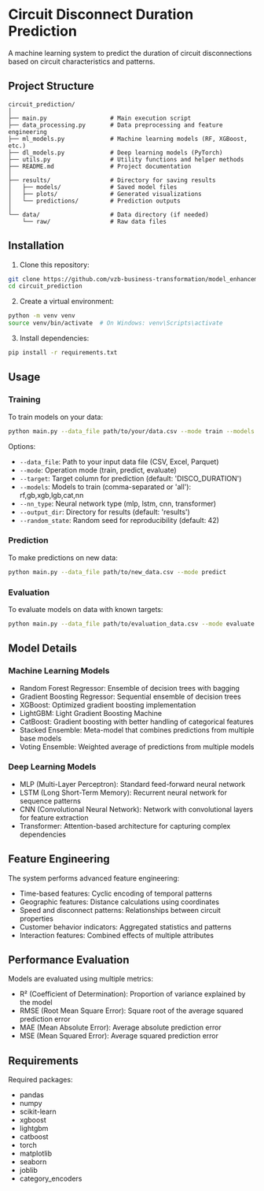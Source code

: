 # Circuit Disconnect Duration Prediction

A machine learning system to predict the duration of circuit disconnections based on circuit characteristics and patterns.

## Project Structure

```
circuit_prediction/
│
├── main.py                  # Main execution script
├── data_processing.py       # Data preprocessing and feature engineering
├── ml_models.py             # Machine learning models (RF, XGBoost, etc.)
├── dl_models.py             # Deep learning models (PyTorch)
├── utils.py                 # Utility functions and helper methods
├── README.md                # Project documentation
│
├── results/                 # Directory for saving results
│   ├── models/              # Saved model files
│   ├── plots/               # Generated visualizations
│   └── predictions/         # Prediction outputs
│
└── data/                    # Data directory (if needed)
    └── raw/                 # Raw data files
```

## Installation

1. Clone this repository:
```bash
git clone https://github.com/vzb-business-transformation/model_enhancement.git 
cd circuit_prediction
```

2. Create a virtual environment:
```bash
python -m venv venv
source venv/bin/activate  # On Windows: venv\Scripts\activate
```

3. Install dependencies:
```bash
pip install -r requirements.txt
```

## Usage

### Training

To train models on your data:

```bash
python main.py --data_file path/to/your/data.csv --mode train --models all
```

Options:
- `--data_file`: Path to your input data file (CSV, Excel, Parquet)
- `--mode`: Operation mode (train, predict, evaluate)
- `--target`: Target column for prediction (default: 'DISCO_DURATION')
- `--models`: Models to train (comma-separated or 'all'): rf,gb,xgb,lgb,cat,nn
- `--nn_type`: Neural network type (mlp, lstm, cnn, transformer)
- `--output_dir`: Directory for results (default: 'results')
- `--random_state`: Random seed for reproducibility (default: 42)

### Prediction

To make predictions on new data:

```bash
python main.py --data_file path/to/new_data.csv --mode predict
```

### Evaluation

To evaluate models on data with known targets:

```bash
python main.py --data_file path/to/evaluation_data.csv --mode evaluate
```

## Model Details

### Machine Learning Models

- Random Forest Regressor: Ensemble of decision trees with bagging
- Gradient Boosting Regressor: Sequential ensemble of decision trees
- XGBoost: Optimized gradient boosting implementation
- LightGBM: Light Gradient Boosting Machine
- CatBoost: Gradient boosting with better handling of categorical features
- Stacked Ensemble: Meta-model that combines predictions from multiple base models
- Voting Ensemble: Weighted average of predictions from multiple models

### Deep Learning Models

- MLP (Multi-Layer Perceptron): Standard feed-forward neural network
- LSTM (Long Short-Term Memory): Recurrent neural network for sequence patterns
- CNN (Convolutional Neural Network): Network with convolutional layers for feature extraction
- Transformer: Attention-based architecture for capturing complex dependencies

## Feature Engineering

The system performs advanced feature engineering:

- Time-based features: Cyclic encoding of temporal patterns
- Geographic features: Distance calculations using coordinates
- Speed and disconnect patterns: Relationships between circuit properties
- Customer behavior indicators: Aggregated statistics and patterns
- Interaction features: Combined effects of multiple attributes

## Performance Evaluation

Models are evaluated using multiple metrics:

- R² (Coefficient of Determination): Proportion of variance explained by the model
- RMSE (Root Mean Square Error): Square root of the average squared prediction error
- MAE (Mean Absolute Error): Average absolute prediction error
- MSE (Mean Squared Error): Average squared prediction error

## Requirements

Required packages:
- pandas
- numpy
- scikit-learn
- xgboost
- lightgbm
- catboost
- torch
- matplotlib
- seaborn
- joblib
- category_encoders


